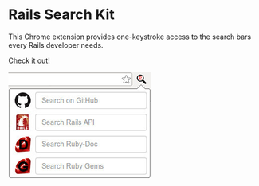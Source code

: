 Rails Search Kit
================

This Chrome extension provides one-keystroke access to the search bars every Rails developer needs.

[Check it out!](https://chrome.google.com/webstore/detail/rails-search-kit/mbffhkcblmeaokcipfiockenaijcoikg)

![Alt text](/images/view.jpg "Optional title")
